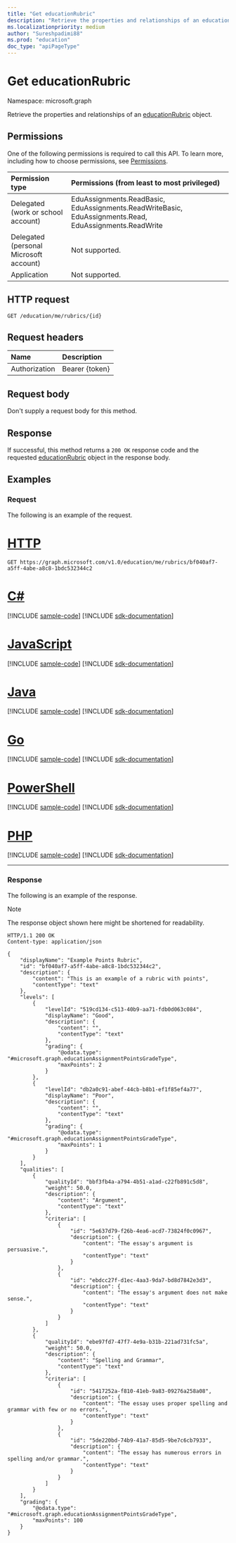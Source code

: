 ```yaml
---
title: "Get educationRubric"
description: "Retrieve the properties and relationships of an educationrubric object."
ms.localizationpriority: medium
author: "Sureshpadimi88"
ms.prod: "education"
doc_type: "apiPageType"
---
```


# Get educationRubric

Namespace: microsoft.graph

Retrieve the properties and relationships of an [educationRubric](../resources/educationrubric.md) object.

## Permissions

One of the following permissions is required to call this API. To learn more, including how to choose permissions, see [Permissions](/graph/permissions-reference).

| Permission type                        | Permissions (from least to most privileged) |
|:---------------------------------------|:--------------------------------------------|
| Delegated (work or school account)     | EduAssignments.ReadBasic, EduAssignments.ReadWriteBasic, EduAssignments.Read, EduAssignments.ReadWrite |
| Delegated (personal Microsoft account) | Not supported. |
| Application                            | Not supported. |

## HTTP request

<!-- { "blockType": "ignored" } -->

```http
GET /education/me/rubrics/{id}
```

## Request headers

| Name      |Description|
|:----------|:----------|
| Authorization | Bearer {token} |

## Request body

Don't supply a request body for this method.

## Response

If successful, this method returns a `200 OK` response code and the requested [educationRubric](../resources/educationrubric.md) object in the response body.

## Examples

### Request

The following is an example of the request.


# [HTTP](#tab/http)
<!-- {
  "blockType": "request",
  "name": "get_educationrubric"
}-->

```msgraph-interactive
GET https://graph.microsoft.com/v1.0/education/me/rubrics/bf040af7-a5ff-4abe-a8c8-1bdc532344c2
```

# [C#](#tab/csharp)
[!INCLUDE [sample-code](../includes/snippets/csharp/get-educationrubric-csharp-snippets.md)]
[!INCLUDE [sdk-documentation](../includes/snippets/snippets-sdk-documentation-link.md)]

# [JavaScript](#tab/javascript)
[!INCLUDE [sample-code](../includes/snippets/javascript/get-educationrubric-javascript-snippets.md)]
[!INCLUDE [sdk-documentation](../includes/snippets/snippets-sdk-documentation-link.md)]

# [Java](#tab/java)
[!INCLUDE [sample-code](../includes/snippets/java/get-educationrubric-java-snippets.md)]
[!INCLUDE [sdk-documentation](../includes/snippets/snippets-sdk-documentation-link.md)]

# [Go](#tab/go)
[!INCLUDE [sample-code](../includes/snippets/go/get-educationrubric-go-snippets.md)]
[!INCLUDE [sdk-documentation](../includes/snippets/snippets-sdk-documentation-link.md)]

# [PowerShell](#tab/powershell)
[!INCLUDE [sample-code](../includes/snippets/powershell/get-educationrubric-powershell-snippets.md)]
[!INCLUDE [sdk-documentation](../includes/snippets/snippets-sdk-documentation-link.md)]

# [PHP](#tab/php)
[!INCLUDE [sample-code](../includes/snippets/php/get-educationrubric-php-snippets.md)]
[!INCLUDE [sdk-documentation](../includes/snippets/snippets-sdk-documentation-link.md)]

---


### Response

The following is an example of the response.

> [!NOTE]
> The response object shown here might be shortened for readability.

<!-- {
  "blockType": "response",
  "truncated": true,
  "@odata.type": "microsoft.graph.educationRubric"
} -->

```http
HTTP/1.1 200 OK
Content-type: application/json

{
    "displayName": "Example Points Rubric",
    "id": "bf040af7-a5ff-4abe-a8c8-1bdc532344c2",
    "description": {
        "content": "This is an example of a rubric with points",
        "contentType": "text"
    },
    "levels": [
        {
            "levelId": "519cd134-c513-40b9-aa71-fdb0d063c084",
            "displayName": "Good",
            "description": {
                "content": "",
                "contentType": "text"
            },
            "grading": {
                "@odata.type": "#microsoft.graph.educationAssignmentPointsGradeType",
                "maxPoints": 2
            }
        },
        {
            "levelId": "db2a0c91-abef-44cb-b8b1-ef1f85ef4a77",
            "displayName": "Poor",
            "description": {
                "content": "",
                "contentType": "text"
            },
            "grading": {
                "@odata.type": "#microsoft.graph.educationAssignmentPointsGradeType",
                "maxPoints": 1
            }
        }
    ],
    "qualities": [
        {
            "qualityId": "bbf3fb4a-a794-4b51-a1ad-c22fb891c5d8",
            "weight": 50.0,
            "description": {
                "content": "Argument",
                "contentType": "text"
            },
            "criteria": [
                {
                    "id": "5e637d79-f26b-4ea6-acd7-73824f0c0967",
                    "description": {
                        "content": "The essay's argument is persuasive.",
                        "contentType": "text"
                    }
                },
                {
                    "id": "ebdcc27f-d1ec-4aa3-9da7-bd8d7842e3d3",
                    "description": {
                        "content": "The essay's argument does not make sense.",
                        "contentType": "text"
                    }
                }
            ]
        },
        {
            "qualityId": "ebe97fd7-47f7-4e9a-b31b-221ad731fc5a",
            "weight": 50.0,
            "description": {
                "content": "Spelling and Grammar",
                "contentType": "text"
            },
            "criteria": [
                {
                    "id": "5417252a-f810-41eb-9a83-09276a258a08",
                    "description": {
                        "content": "The essay uses proper spelling and grammar with few or no errors.",
                        "contentType": "text"
                    }
                },
                {
                    "id": "5de220bd-74b9-41a7-85d5-9be7c6cb7933",
                    "description": {
                        "content": "The essay has numerous errors in spelling and/or grammar.",
                        "contentType": "text"
                    }
                }
            ]
        }
    ],
    "grading": {
        "@odata.type": "#microsoft.graph.educationAssignmentPointsGradeType",
        "maxPoints": 100
    }
}
```

<!-- uuid: 16cd6b66-4b1a-43a1-adaf-3a886856ed98
2019-02-04 14:57:30 UTC -->
<!-- {
  "type": "#page.annotation",
  "description": "Get educationRubric",
  "keywords": "",
  "section": "documentation",
  "tocPath": ""
}-->


